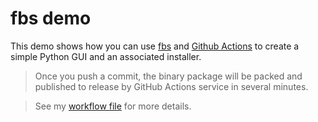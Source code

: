 # fbs demo
This demo shows how you can use [fbs](https://build-system.fman.io) and [Github Actions](https://github.com/features/actions) to
create a simple Python GUI and an associated installer.

> Once you push a commit, the binary package will be packed and published to release by GitHub Actions service in several minutes.

> See my [workflow file](https://github.com/ferstar/fbs_demo/blob/main/.github/workflows/build.yml) for more details.
